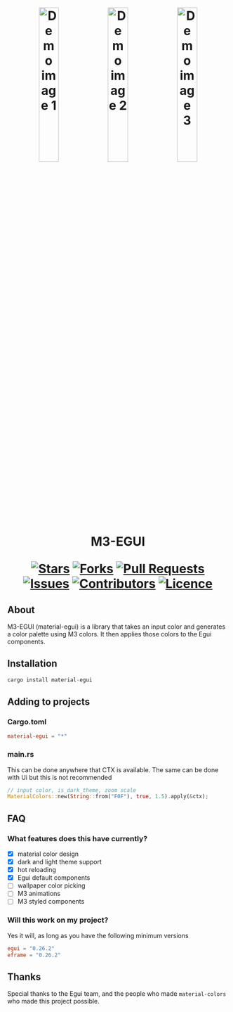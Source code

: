 <h1 align="center">
  <img src="https://github.com/toastxc/material3-egui/blob/main/README_RESOURCES/example1.png" alt="Demo image 1" width="30%" height="30%">
 <img src="https://github.com/toastxc/material3-egui/blob/main/README_RESOURCES/example2.png" alt="Demo image 2" width="30%" height="30%">
 <img src="https://github.com/toastxc/material3-egui/blob/main/README_RESOURCES/example3.png" alt="Demo image 3" width="30%" height="30%">

M3-EGUI 

[![Stars](https://img.shields.io/github/stars/toastxc/material3-egui?style=flat-square&logoColor=white)](https://github.com/toastxc/Reywen-Revolt/stargazers)
[![Forks](https://img.shields.io/github/forks/toastxc/material3-egui?style=flat-square&logoColor=white)](https://github.com/toastxc/Reywen-Revolt/network/members)
[![Pull Requests](https://img.shields.io/github/issues-pr/toastxc/material3-egui?style=flat-square&logoColor=white)](https://github.com/toastxc/Reywen-Revolt/pulls)
[![Issues](https://img.shields.io/github/issues/toastxc/material3-egui?style=flat-square&logoColor=white)](https://github.com/toastxc/Reywen-Revolt/issues)
[![Contributors](https://img.shields.io/github/contributors/toastxc/material3-egui?style=flat-square&logoColor=white)](https://github.com/toastxc/Reywen-Revolt/graphs/contributors)
[![Licence](https://img.shields.io/github/license/toastxc/material3-egui?style=flat-square&logoColor=white)](https://github.com/toastxc/Reywen-Revolt/blob/main/LICENCE)
</h1>

## About
M3-EGUI (material-egui) is a library that takes an input color and generates a color palette using M3 colors. It then applies those colors to the Egui components.

## Installation
```rust
cargo install material-egui
```
## Adding to projects
### Cargo.toml
```toml
material-egui = "*"
```
### main.rs
This can be done anywhere that CTX is available.
The same can be done with Ui but this is not recommended
```rust
// input color, is_dark_theme, zoom scale
MaterialColors::new(String::from("F0F"), true, 1.5).apply(&ctx);
```

## FAQ

### What features does this have currently?
- [x] material color design
- [x] dark and light theme support
- [x] hot reloading
- [x] Egui default components
- [ ] wallpaper color picking
- [ ] M3 animations
- [ ] M3 styled components

### Will this work on my project?
Yes it will, as long as you have the following minimum versions
```toml
egui = "0.26.2"
eframe = "0.26.2"
```


## Thanks
Special thanks to the Egui team, and the people who made `material-colors` who made this project possible.

